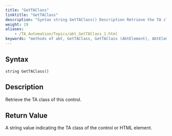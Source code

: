 ```yaml
--- 
title: "GetTAClass"
linktitle: "GetTAClass"
description: "Syntax string GetTAClass() Description Retrieve the TA class of this control. Return Value A string value indicating the TA class of the control or HTML element."
weight: 19
aliases: 
    - /TA_Automation/Topics/abt_GetTAClass_1.html
keywords: "methods of abt, GetTAClass, GetTAClass (AbtElement), AbtElement, gettaclass, abtelement gettaclass, ta class of control, ta class of HTML element"
---
```


## Syntax

`string GetTAClass()`

## Description  

Retrieve the TA class of this control.

## Return Value  

A string value indicating the TA class of the control or HTML element.




